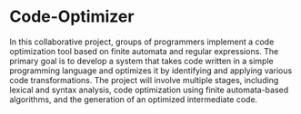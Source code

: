 # Code-Optimizer
In this collaborative project, groups of programmers implement a
code optimization tool based on finite automata and regular expressions. The primary goal is to
develop a system that takes code written in a simple programming language and optimizes it by
identifying and applying various code transformations. The project will involve multiple stages,
including lexical and syntax analysis, code optimization using finite automata-based algorithms,
and the generation of an optimized intermediate code. 
